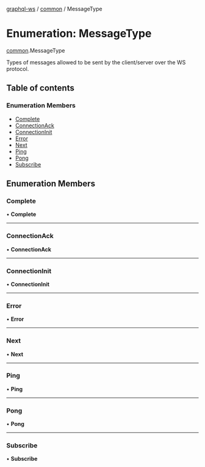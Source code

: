 [graphql-ws](../README.md) / [common](../modules/common.md) / MessageType

# Enumeration: MessageType

[common](../modules/common.md).MessageType

Types of messages allowed to be sent by the client/server over the WS protocol.

## Table of contents

### Enumeration Members

- [Complete](common.MessageType.md#complete)
- [ConnectionAck](common.MessageType.md#connectionack)
- [ConnectionInit](common.MessageType.md#connectioninit)
- [Error](common.MessageType.md#error)
- [Next](common.MessageType.md#next)
- [Ping](common.MessageType.md#ping)
- [Pong](common.MessageType.md#pong)
- [Subscribe](common.MessageType.md#subscribe)

## Enumeration Members

### Complete

• **Complete**

___

### ConnectionAck

• **ConnectionAck**

___

### ConnectionInit

• **ConnectionInit**

___

### Error

• **Error**

___

### Next

• **Next**

___

### Ping

• **Ping**

___

### Pong

• **Pong**

___

### Subscribe

• **Subscribe**
